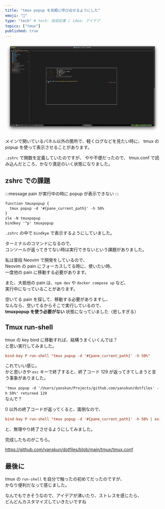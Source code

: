 ```yaml
---
title: "tmux popup を気軽に呼び出せるようにした"
emoji: "🦘"
type: "tech" # tech: 技術記事 / idea: アイデア
topics: ["tmux"]
published: true
---
```


![](/images/tmux-popup-shell/popup.png)

メインで開いているパネル以外の箇所で、軽くログなどを見たい時に、
tmux の popup を使って表示させることがあります。

`.zshrc` で関数を定義していたのですが、  やや不便だったので、
tmux.conf で読み込んだところ、かなり満足のいく状態になりました。

## zshrc での課題

:::message
pain が実行中の時に popup が表示できない
:::

```shell:zsh/.zshrc
function tmuxpopup {
  tmux popup -d '#{pane_current_path}' -h 50%
}
zle -N tmuxpopup
bindkey '^p' tmuxpopup
```

`.zshrc` の中で `bindkye` で表示するようにしていました。

ターミナルのコマンドになるので、  
コンソールが返ってきてない時は実行できないという課題がありました。

私は普段 Neovim で開発をしているので、  
Neovim の pain にフォーカスしてる時に、使いたい時、  
一度他の pain に移動する必要があります。  

また、大抵他の pain は、`npm dev` や `docker compose up` など、  
実行中になっていることがあります。

空いてる pain を探して、移動する必要がありますし、  
なんなら、空いてるからそこで実行しているので、  
**tmuxpopup を使う必要がない** 状態になっていました（悲しすぎる）

## Tmux run-shell

tmux の key bind に移動すれば、結構うまくいくんでは？  
と思い実行してみました。

```:tmux.conf
bind-key P run-shell "tmux popup -d '#{pane_current_path}' -h 50%"
```

これでいい感じ。  
かと思いきや `esc` キーで終了すると、終了コード 129 が返ってきてしまうと言う事象がありました。  

`'tmux popup -d '/Users/yanskun/Projects/github.com/yanskun/dotfiles' -h 50%' returned 129`  
なんで？

0 以外の終了コードが返ってくると、面倒なので、

```:tmux.conf
bind-key P run-shell "tmux popup -d '#{pane_current_path}' -h 50% | exit 0"
```

と、無理やり終了させるようにしてみました。

完成したものがこちら。

https://github.com/yanskun/dotfiles/blob/main/tmux/tmux.conf


## 最後に
tmux の `run-shell` を自分で触ったの初めてだったのですが、  
かなり便利だなって感じました。  

なんでもできそうなので、アイデアが沸いたり、ストレスを感じたら、  
どんどんカスタマイズしていきたいですね

